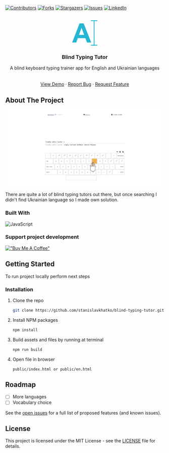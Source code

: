 <a name="readme-top"></a>

[![Contributors][contributors-shield]][contributors-url]
[![Forks][forks-shield]][forks-url]
[![Stargazers][stars-shield]][stars-url]
[![Issues][issues-shield]][issues-url]
[![LinkedIn][linkedin-shield]][linkedin-url]

<br />
<div align="center">
  <a href="https://github.com/stanislavkhatko/blind-typing-tutor">
    <img src="public/favicon/favicon.png" alt="Logo" width="80" height="80">
  </a>

<h3 align="center">Blind Typing Tutor</h3>

  <p align="center">
    A blind keyboard typing trainer app for English and Ukrainian languages
    <br />
    <br />
    <br />
    <a href="https://typot.netlify.app/en.html">View Demo</a>
    ·
    <a href="https://github.com/stanislavkhatko/blind-typing-tutor/issues">Report Bug</a>
    ·
    <a href="https://github.com/stanislavkhatko/blind-typing-tutor/issues">Request Feature</a>
  </p>
</div>


## About The Project

[![Product Name Screen Shot][product-screenshot]](https://example.com)

There are quite a lot of blind typing tutors out there, but once searching I didn't find Ukrainian language so I made own solution.


### Built With
![JavaScript][JavaScript]


### Support project development
[!["Buy Me A Coffee"](https://www.buymeacoffee.com/assets/img/custom_images/orange_img.png)](https://www.buymeacoffee.com/stanislavkhatko)



## Getting Started
To run project locally perform next steps

### Installation

1. Clone the repo
   ```sh
   git clone https://github.com/stanislavkhatko/blind-typing-tutor.git
   ```
2. Install NPM packages
   ```sh
   npm install
   ```
3. Build assets and files by running at terminal
   ```sh
   npm run build
   ```
4. Open file in browser
   ```
   public/index.html or public/en.html
   ```


## Roadmap

- [ ] More languages
- [ ] Vocabulary choice

See the [open issues](https://github.com/stanislavkhatko/blind-typing-tutor/issues) for a full list of proposed features (and known issues).

## License

This project is licensed under the MIT License - see the [LICENSE](LICENSE) file for details.


[contributors-shield]: https://img.shields.io/github/contributors/stanislavkhatko/blind-typing-tutor.svg?style=for-the-badge
[contributors-url]: https://github.com/stanislavkhatko/blind-typing-tutor/graphs/contributors
[forks-shield]: https://img.shields.io/github/forks/stanislavkhatko/blind-typing-tutor.svg?style=for-the-badge
[forks-url]: https://github.com/stanislavkhatko/blind-typing-tutor/network/members
[stars-shield]: https://img.shields.io/github/stars/stanislavkhatko/blind-typing-tutor.svg?style=for-the-badge
[stars-url]: https://github.com/stanislavkhatko/blind-typing-tutor/stargazers
[issues-shield]: https://img.shields.io/github/issues/stanislavkhatko/blind-typing-tutor.svg?style=for-the-badge
[issues-url]: https://github.com/stanislavkhatko/blind-typing-tutor/issues
[linkedin-shield]: https://img.shields.io/badge/-LinkedIn-black.svg?style=for-the-badge&logo=linkedin&colorB=555
[linkedin-url]: https://linkedin.com/in/stanislav-khatko
[product-screenshot]: screenshot.png
[JavaScript]: https://img.shields.io/badge/logo-javascript-blue?logo=javascript
